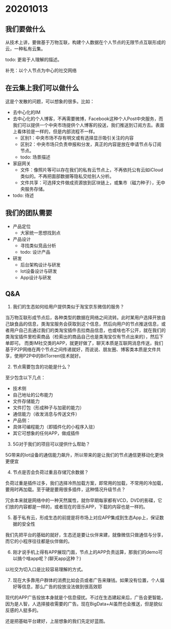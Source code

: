 # 20201013

## 我们要做什么

从技术上讲，要做基于万物互联，构建个人数据在个人节点的无限节点互联形成的云，一种私有云集。

todo: 更易于人理解的描述。

补充：以个人节点为中心的社交网络

## 在云集上我们可以做什么

这是个发散的问题，可以想象的很多。比如：

- 去中心化的IM
- 去中心化的个人博客，不再需要微博，Facebook这种个人Post中央服务，而我们可以提供一个中央市场提供个人博客的投送，我们推送到订阅方去。表面上看体验是一样的，但是内部流程不一样。
  - 区别1：中央市场不存有明文或有选择显示吸引关注的内容
  - 区别2：中央市场只负责申报和分发，真正的内容是放在申请节点与订阅节点。
  - todo: 场景描述
- 家庭网关
  - 文件：像照片等可以存在我们的私有云节点上，不再依托公有云如iCloud类似的。不再把面部数据等隐私交给别人分析。
  - 文件共享：可选择文件做成资源放到区块链上，或集市（磁力种子），无中央服务存储。
- todo: 待述

## 我们的团队需要

- 产品定位
  - 大家统一思想找到点
- 产品设计
  - 寻找类似竞品分析
  - todo: 设计产品
- 研发
  - 后台架构设计与研发
  - Iot设备设计与研发
  - App设计与研发
  
## Q&A

1. 我们的生态如何给用户提供类似于淘宝京东微信的服务？

当万物互联形成节点后，各种类型的数据在网络之间流转。此时某用户选择开放自己缺食品的信息，类淘宝服务会获取到这个信息，然后向用户的节点推送信息，或者用户自己去通过我们的类淘宝插件去拉商品信息，也或啥也不公开，就在我们的类淘宝插件里检索商品（检索出的商品自己也是类淘宝仅有节点出来的），然后下单即可。
而类IM社交类的APP，就更好做了，聊天本质是互联网消息传送，我们基于P2P网络在两个节点之间传递就好，而说说、朋友圈、博客类本质是文件共享，使用P2P中的BitTorrent技术就好。

2. 节点需要包含的功能是什么？

至少包含以下几点：

- 技术侧
 - 自己地址的公布能力
 - 文件存储能力
 - 文件打包（形成种子与加密的能力）
 - 通信能力（收发消息与传送文件）
- 产品侧：
 - 具体可编程能力（即插件化的小程序入驻）
 - 其它可想象的任何APP，做成插件

3. 5G对于我们的项目可以提供什么帮助？

5G带来的Iot设备的通信能力飙升，所以带来的是让我们的节点通信更移动化更快更便宜

4. 节点是否会负荷过重且存储冗余数据？

负荷过重是插件过多，我们选择冷热加载方案，即常用的加载，不常用的冷加载，要用时再加载。至于硬是要用很多插件，这种情况升级节点？

冗余本来就是网络中的一种天然属性，就你早期每家都有VCD，DVD的影碟，它们放的内容都是一样的，或者现在的音乐APP，下载的内容也是一样的。

5. 基于私有云，形成生态的前提是将市场上对应APP集成到生态App上，保证数据的安全性

我们先把平台的基础的就好，生态还是要让伙伴来建，就像微信只做通信与分享，而它的小程序往往都是伙伴做的。

6. 刚才说手机上得有APP展现门面，节点上的APP负责运算，那我们的demo可以搞个啥app呢？(聊天app这种？)

以社交为切入口是比较容易理解的方式。

7. 现在大多靠用户群体的消费比如会员或者广告来赚钱。如果没有位置，个人偏好等信息，那么广告的投放没法做到很高效耶

现代的APP广告投放本身就是个信息侵扰。不过在生态建起来后，广告会更智能，因为是人智，人选择接收需要的广告。现在BigData+AI虽然也会推送，但是貌似反感的人挺多的。

还是把基础平台建好，上层想象的我们先定好蓝图。